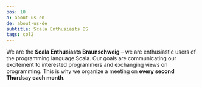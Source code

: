 ```yaml
---
pos: 10
a: about-us-en
de: about-us-de
subtitle: Scala Enthusiasts BS
tags: col2
---
```


We are the **Scala Enthusiasts Braunschweig** – we are enthusiastic users of the programming language Scala.
Our goals are communicating our excitement to interested programmers and exchanging views on programming.
This is why we organize a meeting on **every second Thurdsay each month**.